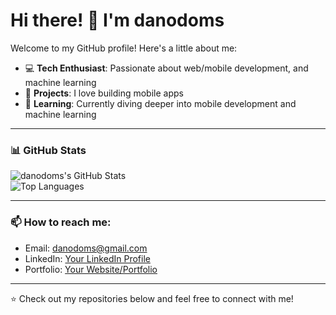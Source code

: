 # Hi there! 👋 I'm danodoms

Welcome to my GitHub profile! Here's a little about me:

- 💻 **Tech Enthusiast**: Passionate about web/mobile development, and machine learning
- 🚀 **Projects**: I love building mobile apps
- 🌱 **Learning**: Currently diving deeper into mobile development and machine learning

---

### 📊 GitHub Stats  

![danodoms's GitHub Stats](https://github-readme-stats.vercel.app/api?username=danodoms&show_icons=true&hide=prs&count_private=true&theme=radical)  
![Top Languages](https://github-readme-stats.vercel.app/api/top-langs/?username=danodoms&layout=compact&theme=radical)  

---

### 📫 How to reach me:
- Email: danodoms@gmail.com
- LinkedIn: [Your LinkedIn Profile](https://ph.linkedin.com/dominador-dano-jr-97b9001a0)
- Portfolio: [Your Website/Portfolio](https://danodoms.vercel.app)

---

⭐️ Check out my repositories below and feel free to connect with me!
